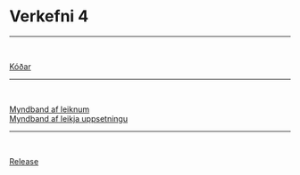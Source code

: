 # Verkefni 4

---

<br>

[Kóðar]()

---

<br>

[Myndband af leiknum]()
<br>
[Myndband af leikja uppsetningu]()

---

<br>

[Release]()
